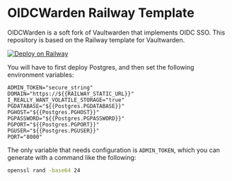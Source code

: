 # OIDCWarden Railway Template

OIDCWarden is a soft fork of Vaultwarden that implements OIDC SSO. This repository is based on the Railway template for Vaultwarden.

[![Deploy on Railway](https://railway.com/button.svg)](https://railway.com/deploy/5sr9Tw?referralCode=h0iQGD)

You will have to first deploy Postgres, and then set the following environment variables:

```env
ADMIN_TOKEN="secure_string"
DOMAIN="https://${{RAILWAY_STATIC_URL}}"
I_REALLY_WANT_VOLATILE_STORAGE="true"
PGDATABASE="${{Postgres.PGDATABASE}}"
PGHOST="${{Postgres.PGHOST}}"
PGPASSWORD="${{Postgres.PGPASSWORD}}"
PGPORT="${{Postgres.PGPORT}}"
PGUSER="${{Postgres.PGUSER}}"
PORT="8000"
```

The only variable that needs configuration is `ADMIN_TOKEN`, which you can generate with a command like the following:

```bash
openssl rand -base64 24
```
